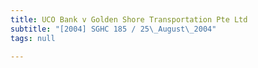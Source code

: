 ```yaml
---
title: UCO Bank v Golden Shore Transportation Pte Ltd
subtitle: "[2004] SGHC 185 / 25\_August\_2004"
tags: null

---
```


